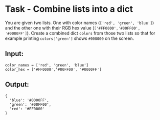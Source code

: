 # Task - Combine lists into a dict

You are given two lists. One with color names (`['red', 'green', 'blue']`) and the other one with their RGB hex value (`['#FF0000','#00FF00', '#0000FF']`). Create a combined dict `colors` from those two lists so that for example printing `colors['green']` shows `#008000` on the screen.

## Input:

```
color_names = ['red', 'green', 'blue']
color_hex = ['#FF0000','#00FF00', '#0000FF']
```

## Output:

```
{
  'blue': '#0000FF', 
  'green': '#00FF00', 
  'red': '#FF0000'
}
```
